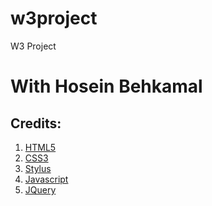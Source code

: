 w3project
=========

W3 Project


<h1>With Hosein Behkamal</h1>

<h2>Credits:</h2>

<ol>
  <li><a href="#">HTML5</a></li>
  <li><a href="#">CSS3</a></li>
  <li><a href="#">Stylus</a></li>
  <li><a href="#">Javascript</a></li>
  <li><a href="#">JQuery</a></li>
</ol>